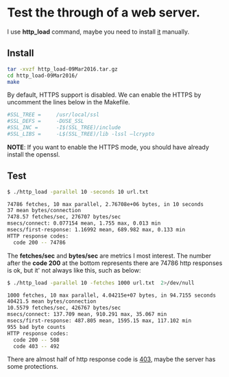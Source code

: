 # Test the through of a web server.

I use **http_load** command, maybe you need to install [it](https://acme.com/software/http_load/) manually.

## Install

```bash
tar -xvzf http_load-09Mar2016.tar.gz
cd http_load-09Mar2016/
make
```

By default, HTTPS support is disabled. We can enable the HTTPS by   
uncomment the lines below in the Makefile.

```makefile
#SSL_TREE =     /usr/local/ssl
#SSL_DEFS =     -DUSE_SSL
#SSL_INC =      -I$(SSL_TREE)/include
#SSL_LIBS =     -L$(SSL_TREE)/lib -lssl –lcrypto
```

**NOTE**: If you want to enable the HTTPS mode, you should have already install the openssl.


## Test

```bash
$ ./http_load -parallel 10 -seconds 10 url.txt

74786 fetches, 10 max parallel, 2.76708e+06 bytes, in 10 seconds
37 mean bytes/connection
7478.57 fetches/sec, 276707 bytes/sec
msecs/connect: 0.077154 mean, 1.755 max, 0.013 min
msecs/first-response: 1.16992 mean, 689.982 max, 0.133 min
HTTP response codes:
  code 200 -- 74786
```

The **fetches/sec** and **bytes/sec** are metrics I most interest. The number after the **code 200** at the bottom represents there are 74786 http responses is ok, but it' not always like this, such as below:

```bash
$ ./http_load -parallel 10 -fetches 1000 url.txt  2>/dev/null

1000 fetches, 10 max parallel, 4.04215e+07 bytes, in 94.7155 seconds
40421.5 mean bytes/connection
10.5579 fetches/sec, 426767 bytes/sec
msecs/connect: 137.709 mean, 910.291 max, 35.067 min
msecs/first-response: 487.805 mean, 1595.15 max, 117.102 min
955 bad byte counts
HTTP response codes:
  code 200 -- 508
  code 403 -- 492
```

There are almost half of http response code is [403](https://en.wikipedia.org/wiki/HTTP_403), maybe the server has some protections.
